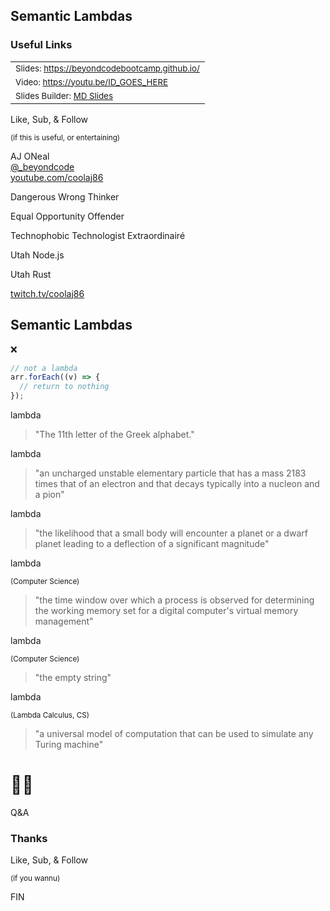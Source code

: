 [comment]: # "THEME = white"
[comment]: # "CODE_THEME = github"
[comment]: # "controls: false"
[comment]: # "keyboard: true"
[comment]: # "markdown: { smartypants: true }"
[comment]: # "hash: false"
[comment]: # "respondToHashChanges: false"

## Semantic Lambdas

[comment]: # "!!!"

### Useful Links

<table>

<tr><td>
<small>Slides:
<a href="https://beyondcodebootcamp.github.io/presos/semantic-lambdas/">https://beyondcodebootcamp.github.io/</a></small>
</td></tr>

<tr><td>
<small>Video:
<a href="https://www.youtube.com/watch?v=ID_GOES_HERE">https://youtu.be/ID_GOES_HERE</a></small>
</td></tr>

<tr><td>
<small>Slides Builder:
<a href="https://beyondcodebootcamp.github.io/presos/#quick-start-to-render">MD Slides</a></small>
</td></tr>

</table>

[comment]: # "!!!"

Like, Sub, & Follow

<small>(if this is useful, or entertaining)</small>

[comment]: # "!!!"

AJ ONeal <br>
[@\_beyondcode](https://twitter.com/@_beyondcode) <br>
[youtube.com/coolaj86](https://youtube.com/coolaj86)

[comment]: # "!!!"

Dangerous Wrong Thinker

Equal Opportunity Offender

Technophobic Technologist Extraordinairé

[comment]: # "!!!"

Utah Node.js

Utah Rust

[twitch.tv/coolaj86](https://twitch.tv/coolaj86)

[comment]: # "!!!"

## Semantic Lambdas

[comment]: # "!!! data-auto-animate"

❌

```js
// not a lambda
arr.forEach((v) => {
  // return to nothing
});
```

[comment]: # "!!! data-auto-animate"

lambda

> "The 11th letter of the Greek alphabet."

[comment]: # "!!! data-auto-animate"

lambda

> "an uncharged unstable elementary particle that has a mass
> 2183 times that of an electron and that decays typically
> into a nucleon and a pion"

[comment]: # "!!! data-auto-animate"

lambda

> "the likelihood that a small body will encounter a planet
> or a dwarf planet leading to a deflection of a significant
> magnitude"

[comment]: # "!!! data-auto-animate"

lambda

<small>(Computer Science)</small>

> "the time window over which a process is observed for
> determining the working memory set for a digital
> computer's virtual memory management"

[comment]: # "!!! data-auto-animate"

lambda

<small>(Computer Science)</small>

> "the empty string"

[comment]: # "!!! data-auto-animate"

lambda

<small>(Lambda Calculus, CS)</small>

> "a universal model of computation that can be used to
> simulate any Turing machine"

[comment]: # "!!! data-auto-animate"

# 🤷‍♂️

[comment]: # "!!! data-auto-animate"

Q&A

[comment]: # "!!!"

### Thanks

Like, Sub, & Follow

<small>(if you wannu)</small>

[comment]: # "!!!"

FIN
